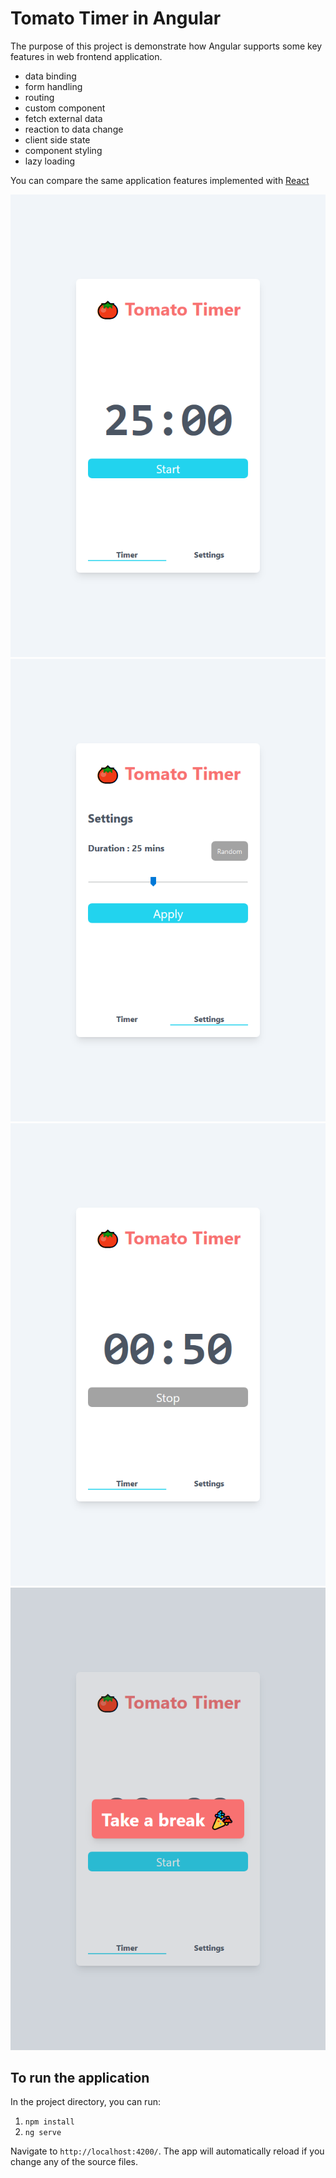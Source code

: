# Tomato Timer in Angular

The purpose of this project is demonstrate how Angular supports some key features in web frontend application.

- data binding
- form handling
- routing
- custom component
- fetch external data
- reaction to data change
- client side state
- component styling
- lazy loading

You can compare the same application features implemented with [React](https://github.com/wilsonleung/timer-react)

![Timer Page](./doc/tomato_timer_timer.png)
![Settings Page](./doc/tomato_timer_settings.png)
![Count Down](./doc/tomato_timer_countdown.png)
![Take a break](./doc/tomato_timer_takebreak.png)

## To run the application

In the project directory, you can run:

1. `npm install`
2. `ng serve`

Navigate to `http://localhost:4200/`. The app will automatically reload if you change any of the source files.
